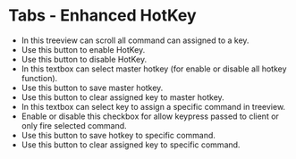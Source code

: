 #  Tabs - Enhanced HotKey 

  - In this treeview can scroll all command can assigned to a key.
  - Use this button to enable HotKey.
  - Use this button to disable HotKey.
  - In this textbox can select master hotkey (for enable or disable all hotkey function).
  - Use this button to save master hotkey.
  - Use this button to clear assigned key to master hotkey.
  - In this textbox can select key to assign a specific command in treeview.
  - Enable or disable this checkbox for allow keypress passed to client or only fire selected command.
  - Use this button to save hotkey to specific command.
  - Use this button to clear assigned key to specific command.

